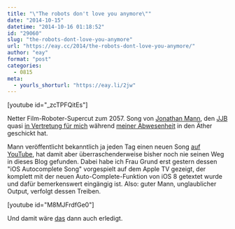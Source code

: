 ```yaml
---
title: "\"The robots don't love you anymore\""
date: "2014-10-15"
datetime: "2014-10-16 01:18:52"
id: "29060"
slug: "the-robots-dont-love-you-anymore"
url: "https://eay.cc/2014/the-robots-dont-love-you-anymore/"
author: "eay"
format: "post"
categories:
  - 0815
meta:
  - yourls_shorturl: "https://eay.li/2jw"
---
```


\[youtube id="\_zcTPFQitEs"\]

Netter Film-Roboter-Supercut zum 2057. Song von [Jonathan Mann](http://jonathanmann.net/), den [JJB](https://twitter.com/JJBs_Cinema) quasi [in Vertretung für mich](https://twitter.com/JJBs_Cinema/status/519564146489053184) während [meiner Abwesenheit](https://twitter.com/eay/status/517654058212270080) in den Äther geschickt hat.

Mann veröffentlicht bekanntlich ja jeden Tag einen neuen Song [auf YouTube](https://www.youtube.com/user/therockcookiebottom), hat damit aber überraschenderweise bisher noch nie seinen Weg in dieses Blog gefunden. Dabei habe ich Frau Grund erst gestern dessen "iOS Autocomplete Song" vorgespielt auf dem Apple TV gezeigt, der komplett mit der neuen Auto-Complete-Funktion von iOS 8 getextet wurde und dafür bemerkenswert eingängig ist. Also: guter Mann, unglaublicher Output, verfolgt dessen Treiben.

\[youtube id="M8MJFrdfGe0"\]

Und damit wäre [das](http://eay.cc/?s=jonathan+mann) dann auch erledigt.
